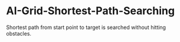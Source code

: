 # AI-Grid-Shortest-Path-Searching
Shortest path from start point to target is searched without hitting obstacles.
